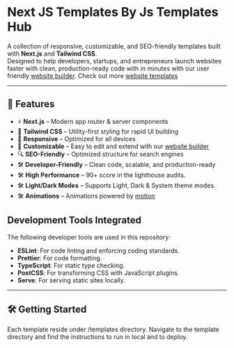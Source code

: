 # Next JS Templates By Js Templates Hub

A collection of responsive, customizable, and SEO-friendly templates built with **Next.js** and **Tailwind CSS**.  
Designed to help developers, startups, and entrepreneurs launch websites faster with clean, production-ready code with in minutes with our user friendly [website builder](https://jstemplateshub.com/builder/#/demo?template=wavify). Check out more [website templates](https://jstemplateshub.com/templates)

---

## 🚀 Features

- ⚡ **Next.js** – Modern app router & server components
- 🎨 **Tailwind CSS** – Utility-first styling for rapid UI building
- 📱 **Responsive** – Optimized for all devices
- 🧩 **Customizable** – Easy to edit and extend with our [website builder](https://jstemplateshub.com/builder/#/demo?template=wavify)
- 🔍 **SEO-Friendly** – Optimized structure for search engines
- 🛠️ **Developer-Friendly** – Clean code, scalable, and production-ready
- 🛠️ **High Performance** – 90+ score in the lighthouse audits.
- 🛠️ **Light/Dark Modes** – Supports Light, Dark & System theme modes.
- 🛠️ **Animations** – Animations powered by [motion](https://motion.dev)

## Development Tools Integrated

The following developer tools are used in this repository:

- **ESLint**: For code linting and enforcing coding standards.
- **Prettier**: For code formatting.
- **TypeScript**: For static type checking.
- **PostCSS**: For transforming CSS with JavaScript plugins.
- **Serve**: For serving static sites locally.

---

## 🛠️ Getting Started

Each template reside under /templates directory. Navigate to the template directory and find the instructions to run in local and to deploy.
